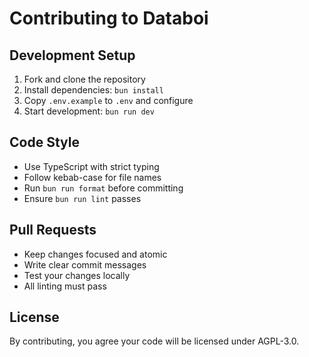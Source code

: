 # Contributing to Databoi

## Development Setup

1. Fork and clone the repository
2. Install dependencies: `bun install`
3. Copy `.env.example` to `.env` and configure
4. Start development: `bun run dev`

## Code Style

- Use TypeScript with strict typing
- Follow kebab-case for file names
- Run `bun run format` before committing
- Ensure `bun run lint` passes

## Pull Requests

- Keep changes focused and atomic
- Write clear commit messages
- Test your changes locally
- All linting must pass

## License

By contributing, you agree your code will be licensed under AGPL-3.0.